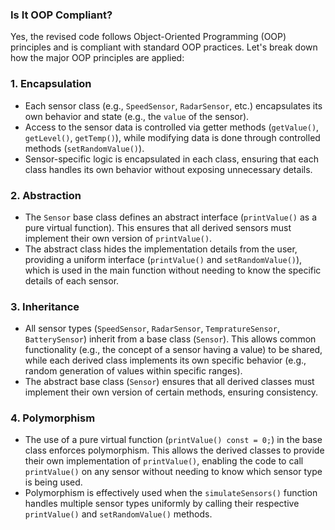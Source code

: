 
### Is It OOP Compliant?

Yes, the revised code follows Object-Oriented Programming (OOP) principles and is compliant with standard OOP practices. Let's break down how the major OOP principles are applied:

### 1. **Encapsulation**
   - Each sensor class (e.g., `SpeedSensor`, `RadarSensor`, etc.) encapsulates its own behavior and state (e.g., the `value` of the sensor).
   - Access to the sensor data is controlled via getter methods (`getValue()`, `getLevel()`, `getTemp()`), while modifying data is done through controlled methods (`setRandomValue()`).
   - Sensor-specific logic is encapsulated in each class, ensuring that each class handles its own behavior without exposing unnecessary details.

### 2. **Abstraction**
   - The `Sensor` base class defines an abstract interface (`printValue()` as a pure virtual function). This ensures that all derived sensors must implement their own version of `printValue()`.
   - The abstract class hides the implementation details from the user, providing a uniform interface (`printValue()` and `setRandomValue()`), which is used in the main function without needing to know the specific details of each sensor.

### 3. **Inheritance**
   - All sensor types (`SpeedSensor`, `RadarSensor`, `TempratureSensor`, `BatterySensor`) inherit from a base class (`Sensor`). This allows common functionality (e.g., the concept of a sensor having a value) to be shared, while each derived class implements its own specific behavior (e.g., random generation of values within specific ranges).
   - The abstract base class (`Sensor`) ensures that all derived classes must implement their own version of certain methods, ensuring consistency.

### 4. **Polymorphism**
   - The use of a pure virtual function (`printValue() const = 0;`) in the base class enforces polymorphism. This allows the derived classes to provide their own implementation of `printValue()`, enabling the code to call `printValue()` on any sensor without needing to know which sensor type is being used.
   - Polymorphism is effectively used when the `simulateSensors()` function handles multiple sensor types uniformly by calling their respective `printValue()` and `setRandomValue()` methods.
